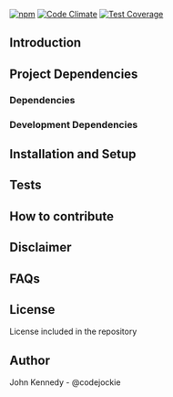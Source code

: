 [![npm](https://img.shields.io/npm/l/express.svg)](https://github.com/codejockie/document-manager)
[![Code Climate](https://codeclimate.com/github/codejockie/document-manager/badges/gpa.svg)](https://codeclimate.com/github/codejockie/document-manager)
[![Test Coverage](https://codeclimate.com/github/codejockie/document-manager/badges/coverage.svg)](https://codeclimate.com/github/codejockie/document-manager/coverage)


## Introduction
## Project Dependencies
### Dependencies
### Development Dependencies
## Installation and Setup
## Tests
## How to contribute
## Disclaimer
## FAQs
## License
License included in the repository
## Author
John Kennedy - @codejockie